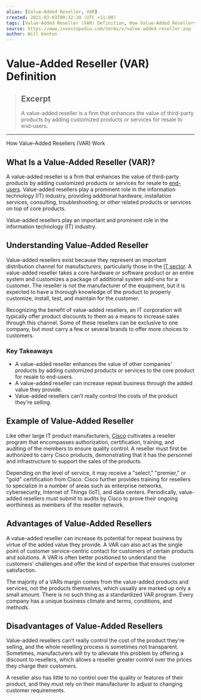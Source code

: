 ```yaml
---
alias: [Value-Added Reseller, VAR]
created: 2021-03-03T00:32:20 (UTC +11:00)
tags: [Value-Added Reseller (VAR) Definition, How Value-Added Resellers (VAR) Work]
source: https://www.investopedia.com/terms/v/value-added-reseller.asp
author: Will Kenton
---
```


# Value-Added Reseller (VAR) Definition

> ## Excerpt
> A value-added reseller is a firm that enhances the value of third-party products by adding customized products or services for resale to end-users.

---

How Value-Added Resellers (VAR) Work
## What Is a Value-Added Reseller (VAR)?

A value-added reseller is a firm that enhances the value of third-party products by adding customized products or services for resale to [end-users](https://www.investopedia.com/terms/e/end-user.asp). Value-added resellers play a prominent role in the information technology (IT) industry, providing additional hardware, installation services, consulting, troubleshooting, or other related products or services on top of core products.

Value-added resellers play an important and prominent role in the information technology (IT) industry.

## Understanding Value-Added Reseller

Value-added resellers exist because they represent an important distribution channel for manufacturers, particularly those in the [IT sector](https://www.investopedia.com/articles/stocks/10/primer-on-the-tech-industry.asp). A value-added reseller takes a core hardware or software product or an entire system and customizes a package of additional system add-ons for a customer. The reseller is not the manufacturer of the equipment, but it is expected to have a thorough knowledge of the product to properly customize, install, test, and maintain for the customer.

Recognizing the benefit of value-added resellers, an IT corporation will typically offer product discounts to them as a means to increase sales through this channel. Some of these resellers can be exclusive to one company, but most carry a few or several brands to offer more choices to customers.

### Key Takeaways

-   A value-added reseller enhances the value of other companies' products by adding customized products or services to the core product for resale to end-users.
-   A value-added reseller can increase repeat business through the added value they provide.
-   Value-added resellers can’t really control the costs of the product they're selling.

## Example of Value-Added Reseller

Like other large IT product manufacturers, [Cisco](https://www.investopedia.com/articles/company-insights/090716/top-5-companies-owned-cisco-csco.asp) cultivates a reseller program that encompasses authorization, certification, training, and auditing of the members to ensure quality control. A reseller must first be authorized to carry Cisco products, demonstrating that it has the personnel and infrastructure to support the sales of the products.

Depending on the level of service, it may receive a "select," "premier," or "gold" certification from Cisco. Cisco further provides training for resellers to specialize in a number of areas such as enterprise networks, cybersecurity, Internet of Things (IoT), and data centers. Periodically, value-added resellers must submit to audits by Cisco to prove their ongoing worthiness as members of the reseller network.

## Advantages of Value-Added Resellers

A value-added reseller can increase its potential for repeat business by virtue of the added value they provide. A VAR can also act as the single point of customer service-centric contact for customers of certain products and solutions. A VAR is often better positioned to understand the customers’ challenges and offer the kind of expertise that ensures customer satisfaction.

The majority of a VARs margin comes from the value-added products and services, not the products themselves, which usually are marked up only a small amount. There is no such thing as a standardized VAR program. Every company has a unique business climate and terms, conditions, and methods.

## Disadvantages of Value-Added Resellers

Value-added resellers can’t really control the cost of the product they're selling, and the whole reselling process is sometimes not transparent. Sometimes, manufacturers will try to alleviate this problem by offering a discount to resellers, which allows a reseller greater control over the prices they charge their customers.

A reseller also has little to no control over the quality or features of their product, and they must rely on their manufacturer to adjust to changing customer requirements.
